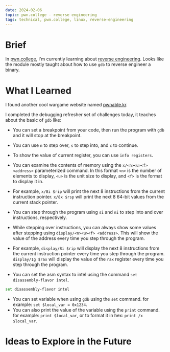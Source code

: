 ```yaml
---
date: 2024-02-06
topic: pwn.college - reverse engineering
tags: technical, pwn.college, linux, reverse-engineering
---
```


# Brief

In [pwn.college](https://pwn.college/), I'm currently learning about [reverse engineering](https://pwn.college/cse365-s2023/reverse-engineering). Looks like the module mostly taught about how to use `gdb` to reverse engineer a binary.

# What I Learned

I found another cool wargame website named [pwnable.kr](https://pwnable.kr/).

I completed the debugging refresher set of challenges today, it teaches about the basic of `gdb` like:
* You can set a breakpoint from your code, then run the program with `gdb` and it will stop at the breakpoint.
* You can use `n` to step over, `s` to step into, and `c` to continue.
* To show the value of current register, you can use `info registers`.
* You can examine the contents of memory using the `x/<n><u><f> <address>` parameterized command. In this format `<n>` is the number of elements to display, `<u>` is the unit size to display, and `<f>` is the format to display it in.
* For example, `x/8i $rip` will print the next 8 instructions from the current instruction pointer. `x/8x $rsp` will print the next 8 64-bit values from the current stack pointer.

* You can step through the program using `si` and `ni` to step into and over instructions, respectively.
* While stepping over instructions, you can always show some values after stepping using `display/<n><u><f> <address>`. This will show the value of the address every time you step through the program. 
* For example, `display/8i $rip` will display the next 8 instructions from the current instruction pointer every time you step through the program. `display/1g $rax` will display the value of the `rax` register every time you step through the program.

* You can set the asm syntax to intel using the command `set disassembly-flavor intel`.
```bash
set disassembly-flavor intel
```

* You can set variable when using `gdb` using the `set` command. for example: `set $local_var = 0x1234`.
* You can also print the value of the variable using the `print` command. for example: `print $local_var`, or to format it in hex: `print /x $local_var`.

# Ideas to Explore in the Future
